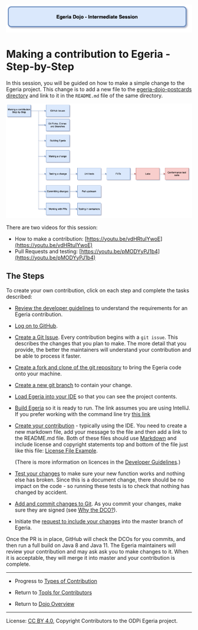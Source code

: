 <!-- SPDX-License-Identifier: CC-BY-4.0 -->
<!-- Copyright Contributors to the ODPi Egeria project 2020. -->

![Blue - Intermediate sessions](egeria-dojo-session-coding-blue-intermediate-session.png)

# Making a contribution to Egeria - Step-by-Step

In this session, you will be guided on how to make a simple change to the Egeria project.
This change is to add a new file to the
[egeria-dojo-postcards directory](https://github.com/odpi/egeria/tree/master/open-metadata-resources/open-metadata-tutorials/egeria-dojo-postcards)
and link to it in the `README.md` file of the same directory.

![Making a contribution to Egeria](egeria-dojo-day-2-3-contribution-to-egeria.png)

There are two videos for this session:

* How to make a contribution: [https://youtu.be/vdHRtuIYwoE](https://youtu.be/vdHRtuIYwoE)
* Pull Requests and testing: [https://youtu.be/pMODYyPJ1b4](https://youtu.be/pMODYyPJ1b4)
## The Steps

To create your own contribution, click on each step and complete the tasks described:

* [Review the developer guidelines](../../../developer-resources/Developer-Guidelines.md) to understand the requirements
  for an Egeria contribution.

* [Log on to GitHub](../git-and-git-hub-tutorial/task-getting-git-hub-id.md).

* [Create a Git Issue](../git-and-git-hub-tutorial/task-creating-an-issue-on-git-hub.md). 
  Every contribution begins with a `git issue`. This describes the changes that you plan to make.
  The more detail that you provide, the better the maintainers will understand your contribution and
  be able to process it faster.
  
* [Create a fork and clone of the git repository](../git-and-git-hub-tutorial/task-creating-a-fork-and-clone.md)
  to bring the Egeria code onto your machine.

* [Create a new git branch](../git-and-git-hub-tutorial/task-adding-changes-to-git.md) to contain your change.

* [Load Egeria into your IDE](../intellij-tutorial/task-loading-egeria-into-intellij.md) so that you can see the project contents.

* [Build Egeria](../intellij-tutorial/task-building-egeria-in-intellij.md) so it is ready to run.
  The link assumes you are using IntelliJ.  If you prefer working with the command line try [this link](../building-egeria-tutorial/task-building-egeria-source.md)

* [Create your contribution](../intellij-tutorial/task-creating-content-with-intellij.md) - typically using the IDE.
  You need to create a new markdown file, add your message to the file and then add a link to the README.md file.
  Both of these files should use [Markdown](../../../developer-resources/tools/Markdown.md) and
  include license and copyright statements top and bottom of the file just like this file: 
  [License File Example](https://raw.githubusercontent.com/odpi/egeria/master/developer-resources/License-Example-Files/License_for_Markdown_Files.md).
  
  (There is more information on licences in the [Developer Guidelines](../../../developer-resources/Developer-Guidelines.md).)

* [Test your changes](../testing-egeria-tutorial) to make sure your new function works and nothing else has broken.
  Since this is a document change, there should be no impact on the code - so running these tests is to check that
  nothing has changed by accident.

* [Add and commit changes to Git](../git-and-git-hub-tutorial/task-adding-changes-to-git.md).
  As you commit your changes, make sure they are signed (see [Why the DCO?](../../../developer-resources/why-the-dco.md)).

* Initiate the [request to include your changes](../git-and-git-hub-tutorial/task-git-pull-push-pr.md) into the master branch of Egeria.
  
Once the PR is in place, GitHub will check the DCOs for you commits, and then run a full build on Java 8 and Java 11.
The Egeria maintainers will review your contribution and may ask
ask you to make changes to it.  When it is acceptable, they will merge it into master
and your contribution is complete.


----
* Progress to [Types of Contribution](egeria-dojo-day-2-4-types-of-contribution.md)


* Return to [Tools for Contributors](egeria-dojo-day-2-2-tools-for-contributors.md)
* Return to [Dojo Overview](.)

----
License: [CC BY 4.0](https://creativecommons.org/licenses/by/4.0/),
Copyright Contributors to the ODPi Egeria project.